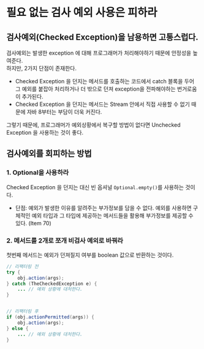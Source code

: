 # 필요 없는 검사 예외 사용은 피하라

## 검사예외(Checked Exception)을 남용하면 고통스럽다.

검사예외는 발생한 exception 에 대해 프로그래머가 처리해야하기 때문에 안정성을 높여준다. <br/>
하지만, 2가지 단점이 존재한다.

- Checked Exception 을 던지는 메서드를 호출하는 코드에서 catch 블록을 두어 그 예외를 붙잡아 처리하거나 더 밖으로 던져 exception을 전파해야하는 번거로움이 추가된다.
- Checked Exception 을 던지는 메서드는 Stream 안에서 직접 사용할 수 없기 때문에 자바 8부터는 부담이 더욱 커진다.

그렇기 때문에, 프로그래머가 예외상황에서 복구할 방법이 없다면 Unchecked Exception 을 사용하는 것이 좋다.

## 검사예외를 회피하는 방법

### 1. Optional을 사용하라

Checked Exception 을 던지는 대신 빈 옵셔널 `Optional.empty()`를 사용하는 것이다.

- 단점: 예외가 발생한 이유를 알려주는 부가정보를 담을 수 없다. 예외를 사용하면 구체적인 예외 타입과 그 타입에 제공하는 메서드들을 활용해 부가정보를 제공할 수 있다. (Item 70)

### 2. 메서드를 2개로 쪼개 비검사 예외로 바꿔라

첫번째 메서드는 예외가 던져질지 여부를 boolean 값으로 반환하는 것이다.

``` java
// 리팩터링 전
try {
    obj.action(args);
} catch (TheCheckedException e) {
    ... // 예외 상황에 대처한다.
}


// 리팩터링 후
if (obj.actionPermitted(args)) {
    obj.action(args);
} else {
    ... // 예외 상황에 대처한다.
}
```
